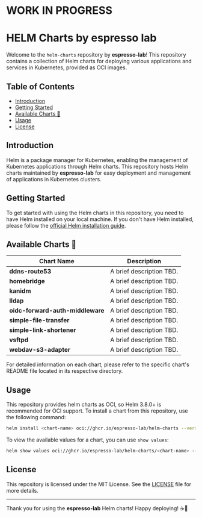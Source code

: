 # WORK IN PROGRESS

# HELM Charts by espresso lab

Welcome to the `helm-charts` repository by **espresso-lab**! This repository contains a collection of Helm charts for deploying various applications and services in Kubernetes, provided as OCI images.

## Table of Contents

- [Introduction](#introduction)
- [Getting Started](#getting-started)
- [Available Charts 🚀](#available-charts-🚀)
- [Usage](#usage)
- [License](#license)

## Introduction

Helm is a package manager for Kubernetes, enabling the management of Kubernetes applications through Helm charts. This repository hosts Helm charts maintained by **espresso-lab** for easy deployment and management of applications in Kubernetes clusters.

## Getting Started

To get started with using the Helm charts in this repository, you need to have Helm installed on your local machine. If you don't have Helm installed, please follow the [official Helm installation guide](https://helm.sh/docs/intro/install/).

## Available Charts 🚀

| Chart Name                         | Description                    |
|------------------------------------|--------------------------------|
| **ddns-route53**                   | A brief description TBD.       |
| **homebridge**                     | A brief description TBD.       |
| **kanidm**                         | A brief description TBD.       |
| **lldap**                          | A brief description TBD.       |
| **oidc-forward-auth-middleware**   | A brief description TBD.       |
| **simple-file-transfer**           | A brief description TBD.       |
| **simple-link-shortener**          | A brief description TBD.       |
| **vsftpd**                         | A brief description TBD.       |
| **webdav-s3-adapter**              | A brief description TBD.       |

For detailed information on each chart, please refer to the specific chart's README file located in its respective directory.

## Usage

This repository provides helm charts as OCI, so Helm 3.8.0+ is recommended for OCI support. To install a chart from this repository, use the following command:

```bash
helm install <chart-name> oci://ghcr.io/espresso-lab/helm-charts --version <chart-version>
```

To view the available values for a chart, you can use `show values`:

```bash
helm show values oci://ghcr.io/espresso-lab/helm-charts/<chart-name> --version <chart-version>
```

## License

This repository is licensed under the MIT License. See the [LICENSE](LICENSE.md) file for more details.

---

Thank you for using the **espresso-lab** Helm charts! Happy deploying! ☕️🚀

